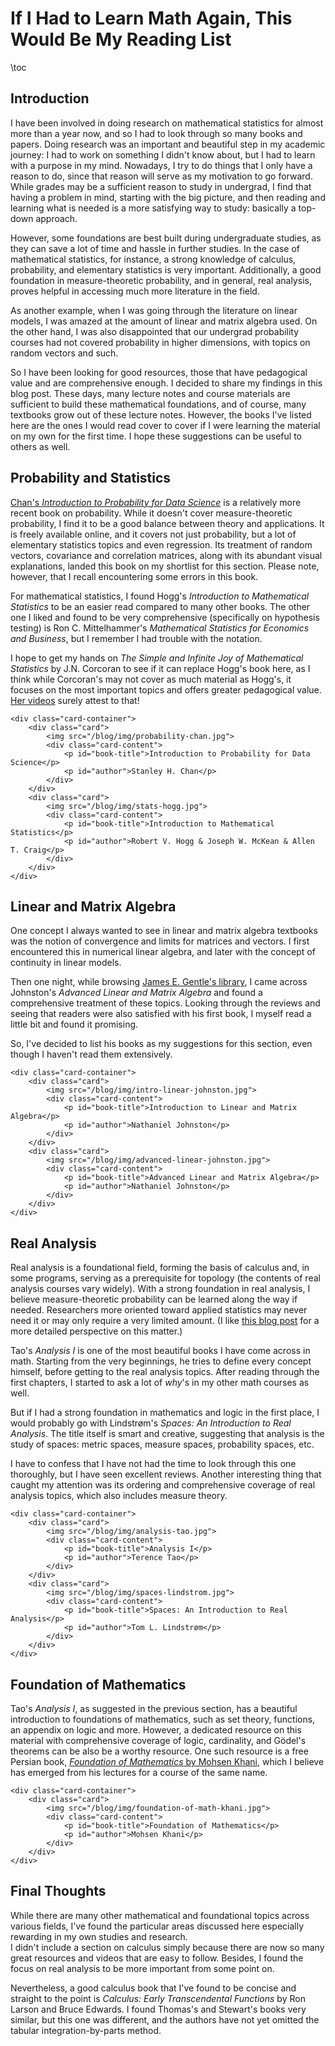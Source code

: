 # If I Had to Learn Math Again, This Would Be My Reading List

\toc

## Introduction

I have been involved in doing research on mathematical statistics for almost more than a year now,
and so I had to look through so many books and papers.
Doing research was an important and beautiful step in my academic journey:
I had to work on something I didn't know about, but I had to learn with a purpose in my mind.
Nowadays, I try to do things that I only have a reason to do,
since that reason will serve as my motivation to go forward.
While grades may be a sufficient reason to study in undergrad,
I find that having a problem in mind, starting with the big picture,
and then reading and learning what is needed is a more satisfying way to study:
basically a top-down approach.

However, some foundations are best built during undergraduate studies,
as they can save a lot of time and hassle in further studies.
In the case of mathematical statistics, for instance, a strong knowledge of calculus, probability, and elementary statistics is very important.
Additionally, a good foundation in measure-theoretic probability, and in general, real analysis, proves helpful in accessing much more literature in the field.

As another example, when I was going through the literature on linear models,
I was amazed at the amount of linear and matrix algebra used.
On the other hand, I was also disappointed that our undergrad probability courses had not covered probability in higher dimensions, with topics on random vectors and such.

So I have been looking for good resources, those that have pedagogical value and are comprehensive enough.
I decided to share my findings in this blog post.
These days, many lecture notes and course materials are sufficient to build these mathematical foundations, and of course, many textbooks grow out of these lecture notes.
However, the books I've listed here are the ones I would read cover to cover if I were learning the material on my own for the first time.
I hope these suggestions can be useful to others as well.

## Probability and Statistics

[Chan's *Introduction to Probability for Data Science*](https://probability4datascience.com/) is a relatively more recent book on probability.
While it doesn't cover measure-theoretic probability, I find it to be a good balance between theory and applications.
It is freely available online, and it covers not just probability, but a lot of elementary statistics topics and even regression.
Its treatment of random vectors, covariance and correlation matrices, along with its abundant visual explanations, landed this book on my shortlist for this section.
Please note, however, that I recall encountering some errors in this book.

For mathematical statistics, I found Hogg's *Introduction to Mathematical Statistics* to be an easier read compared to many other books.
The other one I liked and found to be very comprehensive (specifically on hypothesis testing) is Ron C. Mittelhammer's
*Mathematical Statistics for Economics and Business*,
but I remember I had trouble with the notation.

I hope to get my hands on *The Simple and Infinite Joy of Mathematical Statistics* by J.N. Corcoran
to see if it can replace Hogg's book here, as I think while Corcoran's may not cover as much material as Hogg's,
it focuses on the most important topics and offers greater pedagogical value.
[Her videos](https://www.youtube.com/playlist?list=PLLyj1Zd4UWrPZH-fknPLak0tlUpUISBZR) surely attest to that!
~~~
<div class="card-container">
    <div class="card">
        <img src="/blog/img/probability-chan.jpg">
        <div class="card-content">
            <p id="book-title">Introduction to Probability for Data Science</p>
            <p id="author">Stanley H. Chan</p>
        </div>
    </div>
    <div class="card">
        <img src="/blog/img/stats-hogg.jpg">
        <div class="card-content">
            <p id="book-title">Introduction to Mathematical Statistics</p>
            <p id="author">Robert V. Hogg & Joseph W. McKean & Allen T. Craig</p>
        </div>
    </div>
</div>
~~~

## Linear and Matrix Algebra

One concept I always wanted to see in linear and matrix algebra textbooks was the notion of convergence and limits for matrices and vectors.
I first encountered this in numerical linear algebra, and later with the concept of continuity in linear models.

Then one night, while browsing [James E. Gentle's library](https://mason.gmu.edu/~jgentle/LibraryThing.htm),
I came across Johnston's *Advanced Linear and Matrix Algebra* and found a comprehensive treatment of these topics.
Looking through the reviews and seeing that readers were also satisfied with his first book,
I myself read a little bit and found it promising.

So, I've decided to list his books as my suggestions for this section,
even though I haven't read them extensively.
~~~
<div class="card-container">
    <div class="card">
        <img src="/blog/img/intro-linear-johnston.jpg">
        <div class="card-content">
            <p id="book-title">Introduction to Linear and Matrix Algebra</p>
            <p id="author">Nathaniel Johnston</p>
        </div>
    </div>
    <div class="card">
        <img src="/blog/img/advanced-linear-johnston.jpg">
        <div class="card-content">
            <p id="book-title">Advanced Linear and Matrix Algebra</p>
            <p id="author">Nathaniel Johnston</p>
        </div>
    </div>
</div>
~~~

## Real Analysis

Real analysis is a foundational field, forming the basis of calculus and, in some programs,
serving as a prerequisite for topology (the contents of real analysis courses vary widely).
With a strong foundation in real analysis, I believe measure-theoretic probability can be learned along the way if needed.
Researchers more oriented toward applied statistics may never need it or may only require a very limited amount.
(I like [this blog post](https://danieltakeshi.github.io/2016/12/20/review-of-theoretical-statistics-stat-210a-at-berkeley/) for a more detailed perspective on this matter.)

Tao's *Analysis I* is one of the most beautiful books I have come across in math.
Starting from the very beginnings, he tries to define every concept himself,
before getting to the real analysis topics.
After reading through the first chapters, I started to ask a lot of *why*'s in my other math courses as well.

But if I had a strong foundation in mathematics and logic in the first place,
I would probably go with Lindstrøm's *Spaces: An Introduction to Real Analysis*.
The title itself is smart and creative,
suggesting that analysis is the study of spaces: metric spaces, measure spaces, probability spaces, etc.

I have to confess that I have not had the time to look through this one thoroughly,
but I have seen excellent reviews.
Another interesting thing that caught my attention was its ordering and comprehensive coverage of real analysis topics,
which also includes measure theory.
~~~
<div class="card-container">
    <div class="card">
        <img src="/blog/img/analysis-tao.jpg">
        <div class="card-content">
            <p id="book-title">Analysis I</p>
            <p id="author">Terence Tao</p>
        </div>
    </div>
    <div class="card">
        <img src="/blog/img/spaces-lindstrom.jpg">
        <div class="card-content">
            <p id="book-title">Spaces: An Introduction to Real Analysis</p>
            <p id="author">Tom L. Lindstrøm</p>
        </div>
    </div>
</div>
~~~

## Foundation of Mathematics

Tao's *Analysis I*, as suggested in the previous section, has a beautiful introduction to foundations of mathematics,
such as set theory, functions, an appendix on logic and more.
However, a dedicated resource on this material with comprehensive coverage of logic, cardinality, and Gödel's theorems can be also be a worthy resource.
One such resource is a free Persian book, [*Foundation of Mathematics* by Mohsen Khani](https://mohsen-khani.github.io/mabani-riyazi/),
which I believe has emerged from his lectures for a course of the same name.
~~~
<div class="card-container">
    <div class="card">
        <img src="/blog/img/foundation-of-math-khani.jpg">
        <div class="card-content">
            <p id="book-title">Foundation of Mathematics</p>
            <p id="author">Mohsen Khani</p>
        </div>
    </div>
</div>
~~~

## Final Thoughts

While there are many other mathematical and foundational topics across various fields,
I’ve found the particular areas discussed here especially rewarding in my own studies and research.  
I didn't include a section on calculus simply because there are now so many great resources and videos that are easy to follow. Besides, I found the focus on real analysis to be more important from some point on.

Nevertheless, a good calculus book that I've found to be concise and straight to the point is *Calculus: Early Transcendental Functions* by Ron Larson and Bruce Edwards.
I found Thomas's and Stewart's books very similar, but this one was different,
and the authors have not yet omitted the tabular integration-by-parts method.